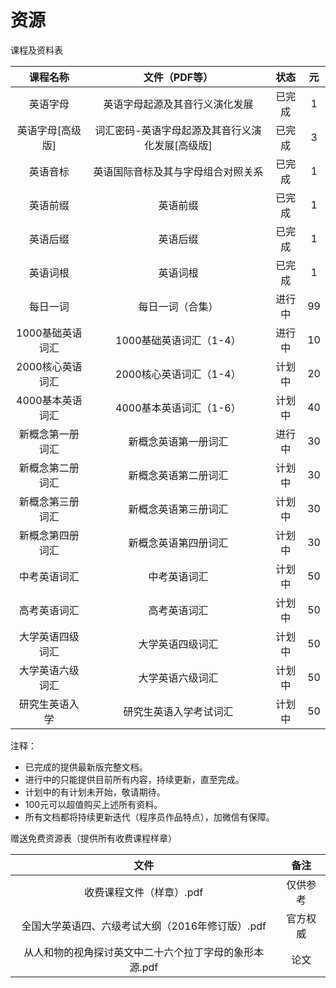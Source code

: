 # 资源

课程及资料表

| 课程名称 | 文件（PDF等） | 状态 | 元 |
| :------------:  |:----------: |:----------: |:----------: |
| 英语字母 | 英语字母起源及其音行义演化发展  | 已完成 | 1 |
| 英语字母[高级版] | 词汇密码-英语字母起源及其音行义演化发展[高级版] | 已完成 | 3 |
| 英语音标 | 英语国际音标及其与字母组合对照关系  | 已完成 | 1 |
| 英语前缀 | 英语前缀 |  已完成 | 1 |
| 英语后缀 | 英语后缀 |  已完成 | 1 |
| 英语词根 | 英语词根 |  已完成 | 1 |
| 每日一词 |  每日一词（合集） | 进行中  |  99 |
| 1000基础英语词汇 |  1000基础英语词汇（1-4） | 进行中  |  10 |
| 2000核心英语词汇 |  2000核心英语词汇（1-4） | 计划中  | 20 |
| 4000基本英语词汇 |  4000基本英语词汇（1-6） | 计划中  | 40 |
| 新概念第一册词汇 |  新概念英语第一册词汇 | 进行中  | 30 |
| 新概念第二册词汇 |  新概念英语第二册词汇 | 计划中  | 30 |
| 新概念第三册词汇 |  新概念英语第三册词汇 | 计划中  | 30 |
| 新概念第四册词汇 |  新概念英语第四册词汇 | 计划中  |  30 |
| 中考英语词汇 | 中考英语词汇 | 计划中 | 50 |
| 高考英语词汇 | 高考英语词汇 | 计划中 | 50 |
| 大学英语四级词汇 | 大学英语四级词汇 | 计划中 | 50 |
| 大学英语六级词汇 | 大学英语六级词汇 | 计划中 | 50 |
| 研究生英语入学 | 研究生英语入学考试词汇 | 计划中 | 50 |

注释：

* 已完成的提供最新版完整文档。
* 进行中的只能提供目前所有内容，持续更新，直至完成。
* 计划中的有计划未开始，敬请期待。
* 100元可以超值购买上述所有资料。
* 所有文档都将持续更新迭代（程序员作品特点），加微信有保障。

赠送免费资源表（提供所有收费课程样章）

| 文件 | 备注 |
| :------------:  |:----------: |
| 收费课程文件（样章）.pdf | 仅供参考 |
| 全国大学英语四、六级考试大纲（2016年修订版）.pdf | 官方权威 |
| 从人和物的视角探讨英文中二十六个拉丁字母的象形本源.pdf| 论文 |
